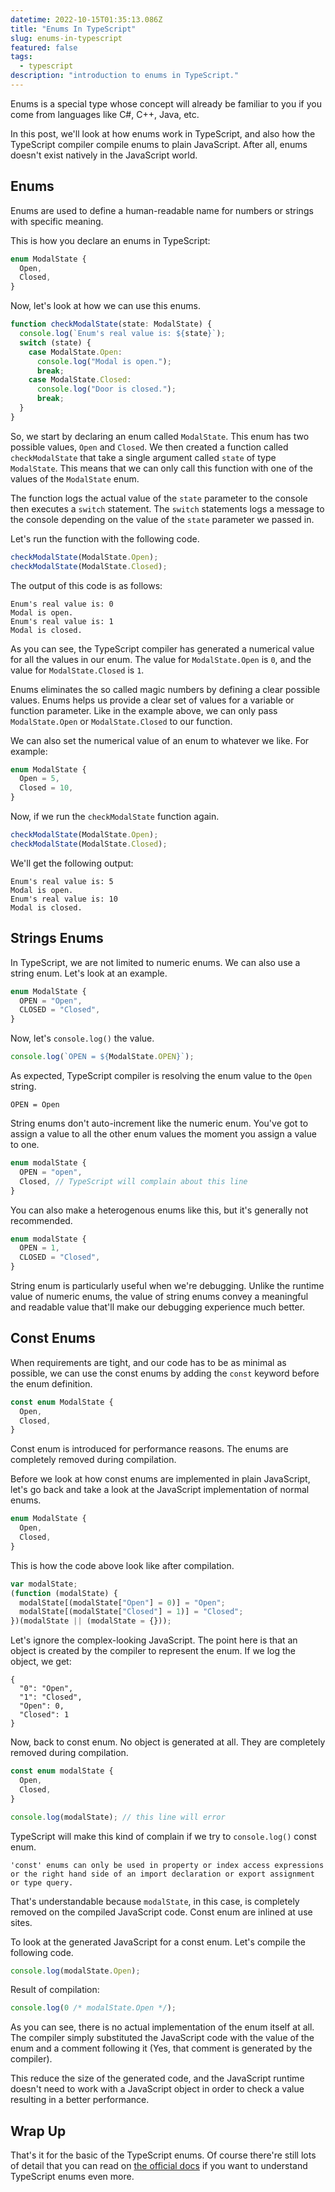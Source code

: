 ```yaml
---
datetime: 2022-10-15T01:35:13.086Z
title: "Enums In TypeScript"
slug: enums-in-typescript
featured: false
tags:
  - typescript
description: "introduction to enums in TypeScript."
---
```


Enums is a special type whose concept will already be familiar to you if you come from languages like C#, C++, Java, etc.

In this post, we'll look at how enums work in TypeScript, and also how the TypeScript compiler compile enums to plain JavaScript. After all, enums doesn't exist natively in the JavaScript world.

## Enums

Enums are used to define a human-readable name for numbers or strings with specific meaning.

This is how you declare an enums in TypeScript:

```ts
enum ModalState {
  Open,
  Closed,
}
```

Now, let's look at how we can use this enums.

```ts
function checkModalState(state: ModalState) {
  console.log(`Enum's real value is: ${state}`);
  switch (state) {
    case ModalState.Open:
      console.log("Modal is open.");
      break;
    case ModalState.Closed:
      console.log("Door is closed.");
      break;
  }
}
```

So, we start by declaring an enum called `ModalState`. This enum has two possible values, `Open` and `Closed`. We then created a function called `checkModalState` that take a single argument called `state` of type `ModalState`. This means that we can only call this function with one of the values of the `ModalState` enum.

The function logs the actual value of the `state` parameter to the console then executes a `switch` statement. The `switch` statements logs a message to the console depending on the value of the `state` parameter we passed in.

Let's run the function with the following code.

```ts showLineNumbers
checkModalState(ModalState.Open);
checkModalState(ModalState.Closed);
```

The output of this code is as follows:

```
Enum's real value is: 0
Modal is open.
Enum's real value is: 1
Modal is closed.
```

As you can see, the TypeScript compiler has generated a numerical value for all the values in our enum. The value for `ModalState.Open` is `0`, and the value for `ModalState.Closed` is `1`.

Enums eliminates the so called magic numbers by defining a clear possible values. Enums helps us provide a clear set of values for a variable or function parameter. Like in the example above, we can only pass `ModalState.Open` or `ModalState.Closed` to our function.

We can also set the numerical value of an enum to whatever we like. For example:

```ts
enum ModalState {
  Open = 5,
  Closed = 10,
}
```

Now, if we run the `checkModalState` function again.

```ts
checkModalState(ModalState.Open);
checkModalState(ModalState.Closed);
```

We'll get the following output:

```
Enum's real value is: 5
Modal is open.
Enum's real value is: 10
Modal is closed.
```

## Strings Enums

In TypeScript, we are not limited to numeric enums. We can also use a string enum. Let's look at an example.

```ts
enum ModalState {
  OPEN = "Open",
  CLOSED = "Closed",
}
```

Now, let's `console.log()` the value.

```ts
console.log(`OPEN = ${ModalState.OPEN}`);
```

As expected, TypeScript compiler is resolving the enum value to the `Open` string.

```
OPEN = Open
```

String enums don't auto-increment like the numeric enum. You've got to assign a value to all the other enum values the moment you assign a value to one.

```ts
enum modalState {
  OPEN = "open",
  Closed, // TypeScript will complain about this line
}
```

You can also make a heterogenous enums like this, but it's generally not recommended.

```ts
enum modalState {
  OPEN = 1,
  CLOSED = "Closed",
}
```

String enum is particularly useful when we're debugging. Unlike the runtime value of numeric enums, the value of string enums convey a meaningful and readable value that'll make our debugging experience much better.

## Const Enums

When requirements are tight, and our code has to be as minimal as possible, we can use the const enums by adding the `const` keyword before the enum definition.

```ts {1}
const enum ModalState {
  Open,
  Closed,
}
```

Const enum is introduced for performance reasons. The enums are completely removed during compilation.

Before we look at how const enums are implemented in plain JavaScript, let's go back and take a look at the JavaScript implementation of normal enums.

```ts {1}
enum ModalState {
  Open,
  Closed,
}
```

This is how the code above look like after compilation.

```js
var modalState;
(function (modalState) {
  modalState[(modalState["Open"] = 0)] = "Open";
  modalState[(modalState["Closed"] = 1)] = "Closed";
})(modalState || (modalState = {}));
```

Let's ignore the complex-looking JavaScript. The point here is that an object is created by the compiler to represent the enum. If we log the object, we get:

```
{
  "0": "Open",
  "1": "Closed",
  "Open": 0,
  "Closed": 1
}
```

Now, back to const enum. No object is generated at all. They are completely removed during compilation.

```ts
const enum modalState {
  Open,
  Closed,
}

console.log(modalState); // this line will error
```

TypeScript will make this kind of complain if we try to `console.log()` const enum.

```
'const' enums can only be used in property or index access expressions or the right hand side of an import declaration or export assignment or type query.
```

That's understandable because `modalState`, in this case, is completely removed on the compiled JavaScript code. Const enum are inlined at use sites.

To look at the generated JavaScript for a const enum. Let's compile the following code.

```ts
console.log(modalState.Open);
```

Result of compilation:

```js
console.log(0 /* modalState.Open */);
```

As you can see, there is no actual implementation of the enum itself at all. The compiler simply substituted the JavaScript code with the value of the enum and a comment following it (Yes, that comment is generated by the compiler).

This reduce the size of the generated code, and the JavaScript runtime doesn't need to work with a JavaScript object in order to check a value resulting in a better performance.

## Wrap Up

That's it for the basic of the TypeScript enums. Of course there're still lots of detail that you can read on [the official docs](https://www.typescriptlang.org/docs/handbook/enums.html) if you want to understand TypeScript enums even more.
